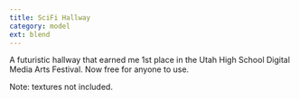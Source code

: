 ```yaml
---
title: SciFi Hallway
category: model
ext: blend
---
```

A futuristic hallway that earned me 1st place in the Utah High School Digital Media Arts Festival. Now free for anyone to use.

Note: textures not included.
